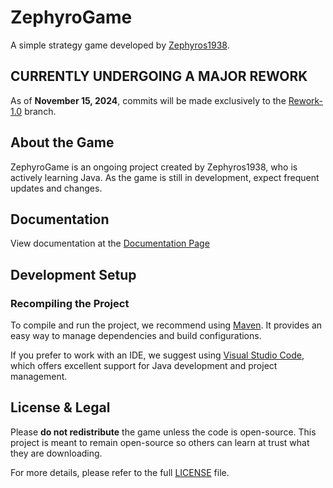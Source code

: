 # ZephyroGame

A simple strategy game developed by [Zephyros1938](https://github.com/Zephyros1938).

## **CURRENTLY UNDERGOING A MAJOR REWORK**

As of **November 15, 2024**, commits will be made exclusively to the [Rework-1.0](https://github.com/Zephyros1938/ZephyroGame/tree/Rework-1.0) branch.

## About the Game

ZephyroGame is an ongoing project created by Zephyros1938, who is actively learning Java. As the game is still in development, expect frequent updates and changes.

## Documentation

View documentation at the [Documentation Page](Docs.md)

## Development Setup

### Recompiling the Project

To compile and run the project, we recommend using [Maven](https://maven.apache.org/). It provides an easy way to manage dependencies and build configurations.

If you prefer to work with an IDE, we suggest using [Visual Studio Code](https://code.visualstudio.com/), which offers excellent support for Java development and project management.

## License & Legal

Please **do not redistribute** the game unless the code is open-source. This project is meant to remain open-source so others can learn at trust what they are downloading.

For more details, please refer to the full [LICENSE](LICENSE) file.

